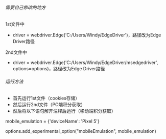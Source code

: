 ###### 需要自己修改的地方

1st文件中

- driver = webdriver.Edge('C:/Users/Windy/EdgeDriver')，路径改为Edge Driver路径

2nd文件中

- driver = webdriver.Edge('C:/Users/Windy/EdgeDriver/msedgedriver', options=options)，路径改为Edge Driver路径



###### 运行方法

- 首先运行1st文件（cookies存储）
- 然后运行2nd文件（PC端积分获取）
- 然后将以下语句解开注释后运行（移动端积分获取）

mobile_emulation = {'deviceName': 'Pixel 5'}  

options.add_experimental_option("mobileEmulation", mobile_emulation)    